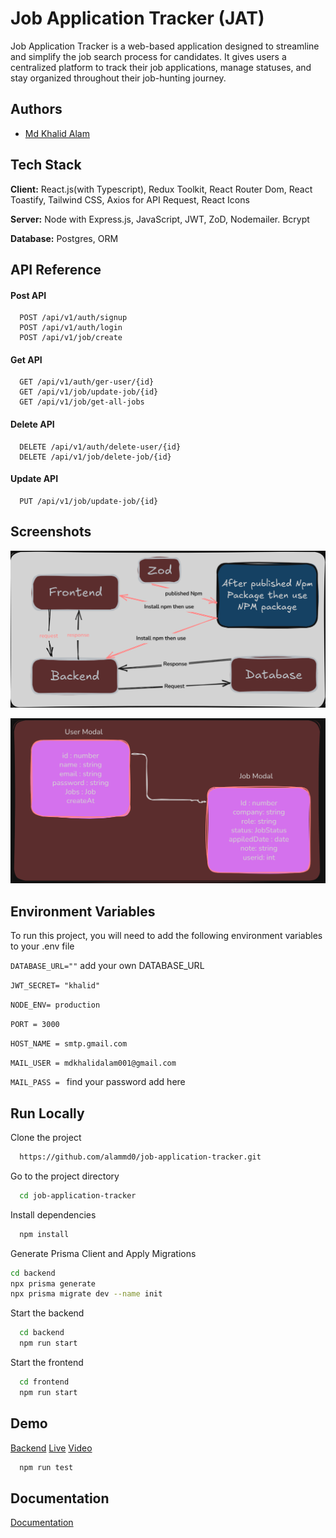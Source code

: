
# Job Application Tracker (JAT)

Job Application Tracker is a web-based application designed to streamline and simplify the job search process for candidates. It gives users a centralized platform to track their job applications, manage statuses, and stay organized throughout their job-hunting journey.


## Authors

- [Md Khalid Alam](https://github.com/alammd0?tab=repositories)


## Tech Stack

**Client:** React.js(with Typescript), Redux Toolkit, React Router Dom, React Toastify, Tailwind CSS, Axios for API Request, React Icons

**Server:** Node with Express.js, JavaScript, JWT, ZoD, Nodemailer. Bcrypt

**Database:** Postgres, ORM


## API Reference

#### Post API

```http
  POST /api/v1/auth/signup
  POST /api/v1/auth/login
  POST /api/v1/job/create
```

#### Get API

```http
  GET /api/v1/auth/ger-user/{id}
  GET /api/v1/job/update-job/{id}
  GET /api/v1/job/get-all-jobs
```

#### Delete API

```http
  DELETE /api/v1/auth/delete-user/{id}
  DELETE /api/v1/job/delete-job/{id}
```

#### Update API

```http
  PUT /api/v1/job/update-job/{id}
```



## Screenshots

![App Screenshot](./frontend/public/Demo01.png)

![App Screenshot](./frontend/public/Demo2.png)


## Environment Variables

To run this project, you will need to add the following environment variables to your .env file

`DATABASE_URL=""` add your own DATABASE_URL

`JWT_SECRET= "khalid"`

`NODE_ENV= production`

`PORT = 3000`

`HOST_NAME = smtp.gmail.com`

`MAIL_USER = mdkhalidalam001@gmail.com`

`MAIL_PASS = ` find your password add here
## Run Locally

Clone the project

```bash
  https://github.com/alammd0/job-application-tracker.git
```

Go to the project directory

```bash
  cd job-application-tracker
```

Install dependencies

```bash
  npm install
```

Generate Prisma Client and Apply Migrations
```bash
cd backend 
npx prisma generate
npx prisma migrate dev --name init
```

Start the backend

```bash
  cd backend
  npm run start
```

Start the frontend

```bash
  cd frontend
  npm run start
```

## Demo

[Backend](https://job-application-tracker-ok5a.onrender.com) [Live](https://jta-ebon-nine.vercel.app/) [Video](https://youtu.be/6dWMFHT0S9c)

```bash
  npm run test
```


## Documentation

[Documentation](https://docs.google.com/document/d/1T7XDZ9aTuMrEewkJQKqONFg5bxPEkqmqpJVPY8OZeT0/edit?usp=sharing)